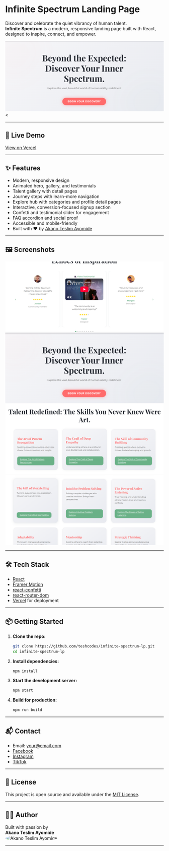 # Infinite Spectrum Landing Page

Discover and celebrate the quiet vibrancy of human talent.  
**Infinite Spectrum** is a modern, responsive landing page built with React, designed to inspire, connect, and empower.

![Screenshot](./screenshot/talent-1.png) <

---

## 🚀 Live Demo

[View on Vercel](https://infinite-spectrum-lp.vercel.app/)

---

## ✨ Features

- Modern, responsive design
- Animated hero, gallery, and testimonials
- Talent gallery with detail pages
- Journey steps with learn-more navigation
- Explore hub with categories and profile detail pages
- Interactive, conversion-focused signup section
- Confetti and testimonial slider for engagement
- FAQ accordion and social proof
- Accessible and mobile-friendly
- Built with ❤️ by [Akano Teslim Ayomide](teslimakano20@gmail.com)

---

## 🖼️ Screenshots

![Landing Page](./screenshot/landing-page.png)
![Talent Gallery](./screenshot/talent-1.png)
![Talent Gallery](./screenshot/talent-2.png)
![Talent Gallery](./screenshot/talent-3.png)

---

## 🛠️ Tech Stack

- [React](https://reactjs.org/)
- [Framer Motion](https://www.framer.com/motion/)
- [react-confetti](https://github.com/alampros/react-confetti)
- [react-router-dom](https://reactrouter.com/)
- [Vercel](https://vercel.com/) for deployment

---

## 📦 Getting Started

1. **Clone the repo:**
   ```sh
   git clone https://github.com/teshcodes/infinite-spectrum-lp.git
   cd infinite-spectrum-lp
   ```

2. **Install dependencies:**
   ```sh
   npm install
   ```

3. **Start the development server:**
   ```sh
   npm start
   ```

4. **Build for production:**
   ```sh
   npm run build
   ```

---

## 📬 Contact

- Email: [your@email.com](teslimakano20@gmail.com)
- [Facebook](https://facebook.com/teshcodes)
- [Instagram](https://instagram.com/tesh_devs)
- [TikTok](https://tiktok.com/@teshcodes)

---

## 📝 License

This project is open source and available under the [MIT License](LICENSE).

---

## 🙋‍♂️ Author

Built with passion by  
**Akano Teslim Ayomide**  
<img src="/my-avatar.jpg" alt="Akano Teslim Ayomide" width="40" style="border-radius:50%;vertical-align:middle;" />

---
